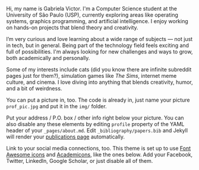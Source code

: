 Hi, my name is Gabriela Victor. I'm a Computer Science student at the University of São Paulo (USP), currently exploring areas like operating systems, graphics programming, and artificial intelligence. I enjoy working on hands-on projects that blend theory and creativity.

I’m very curious and love learning about a wide range of subjects — not just in tech, but in general. Being part of the technology field feels exciting and full of possibilities. I'm always looking for new challenges and ways to grow, both academically and personally.

Some of my interests include cats (did you know there are infinite subreddit pages just for them?), simulation games like *The Sims*, internet meme culture, and cinema. I love diving into anything that blends creativity, humor, and a bit of weirdness.

 You can put a picture in, too. The code is already in, just name your picture `prof_pic.jpg` and put it in the `img/` folder.

Put your address / P.O. box / other info right below your picture. You can also disable any these elements by editing `profile` property of the YAML header of your `_pages/about.md`. Edit `_bibliography/papers.bib` and Jekyll will render your [publications page](/al-folio/publications/) automatically.

Link to your social media connections, too. This theme is set up to use [Font Awesome icons](https://fontawesome.com/) and [Academicons](https://jpswalsh.github.io/academicons/), like the ones below. Add your Facebook, Twitter, LinkedIn, Google Scholar, or just disable all of them.
